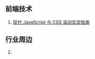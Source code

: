 ## 前端技术

1. [现代 JavaScript 与 CSS 滚动实现指南](https://juejin.im/entry/5af413dff265da0b9d783e1b)

## 行业周边

1. 

